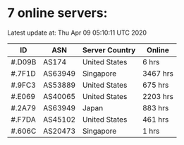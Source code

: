# 7 online servers:

Latest update at: Thu Apr 09 05:10:11 UTC 2020

| ID | ASN | Server Country | Online |
| -- | --- | -------------- | ------ |
| #.D09B | AS174 | United States | 6 hrs |
| #.7F1D | AS63949 | Singapore | 3467 hrs |
| #.9FC3 | AS53889 | United States | 675 hrs |
| #.E069 | AS40065 | United States | 2203 hrs |
| #.2A79 | AS63949 | Japan | 883 hrs |
| #.F7DA | AS45102 | United States | 461 hrs |
| #.606C | AS20473 | Singapore | 1 hrs |


